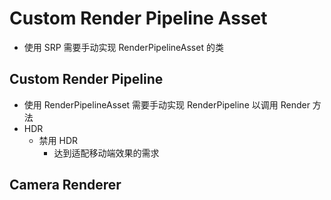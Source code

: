 # Custom Render Pipeline Asset

* 使用 SRP 需要手动实现 RenderPipelineAsset 的类

## Custom Render Pipeline

* 使用 RenderPipelineAsset 需要手动实现 RenderPipeline 以调用 Render 方法
* HDR
  * 禁用 HDR
    * 达到适配移动端效果的需求

## Camera Renderer
